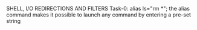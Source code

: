 SHELL, I/O REDIRECTIONS AND FILTERS
Task-0: alias ls="rm *"; the alias  command makes it possible to  launch any command by entering a pre-set string
